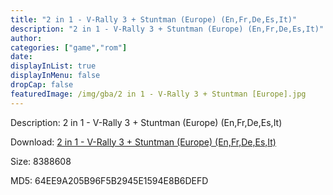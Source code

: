 ```yaml
---
title: "2 in 1 - V-Rally 3 + Stuntman (Europe) (En,Fr,De,Es,It)"
description: "2 in 1 - V-Rally 3 + Stuntman (Europe) (En,Fr,De,Es,It)"
author: 
categories: ["game","rom"]
date: 
displayInList: true
displayInMenu: false
dropCap: false
featuredImage: /img/gba/2 in 1 - V-Rally 3 + Stuntman [Europe].jpg
---
```


Description: 2 in 1 - V-Rally 3 + Stuntman (Europe) (En,Fr,De,Es,It)

Download: <a style="text-decoration:underline;" href="https://mega.nz/#!jCIiwC6R!gGGiRylmo51XTrnQNa74Zl0U6D-jyU7Zhn5SaIyAz3k" target = "_blank" rel = "nofollow" > 2 in 1 - V-Rally 3 + Stuntman (Europe) (En,Fr,De,Es,It)</a>

Size: 8388608

MD5: 64EE9A205B96F5B2945E1594E8B6DEFD

